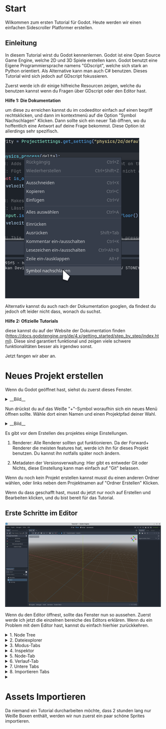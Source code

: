# Start

Wilkommen zum ersten Tutorial für Godot. Heute werden wir einen einfachen Sidescroller Platformer erstellen.

## Einleitung

In diesem Tutorial wirst du Godot kennenlernen. Godot ist eine Open Source Game Engine, welche 2D und 3D Spiele erstellen kann. Godot benutzt eine Eigene Programmiersprache namens "GDscript", welche sich stark an Python orientiert. Als Alternative kann man auch C# benutzen. Dieses Tutorial wird sich jedoch auf GDscript fokussieren.

Zuerst werde ich dir einige hilfreiche Resourcen zeigen, welche du benutzen kannst wenn du Fragen über GDscript oder den Editor hast.

__Hilfe 1: Die Dokumentation__

um diese zu erreichen kannst du im codeeditor einfach auf einen begriff rechtsklicken, und dann im kontextmenü auf die Option "Symbol Nachschlagen" Klicken. Dann sollte sich ein neuer Tab öffnen, wo du hoffentlich eine Antwort auf deine Frage bekommst. Diese Option ist allerdings sehr spezifisch.

![Im Kontextmenü ist die Unterste Auswahl "Symbol Nachschlagen"](7c7a94f0d44c016c9a920fc1661afc9287676723.png)

Alternativ kannst du auch nach der Dokumentation googlen, da findest du jedoch oft leider nicht dass, wonach du suchst.

__Hilfe 2: Ofizielle Tutorials__

diese kannst du auf der Website der Dokumentation finden (https://docs.godotengine.org/de/4.x/getting_started/step_by_step/index.html). Diese sind garantiert funktional und zeigen viele schwere funktionalitäten besser als irgendwo sonst.

Jetzt fangen wir aber an.

# Neues Projekt erstellen

Wenn du Godot geöffnet hast, siehst du zuerst dieses Fenster.

<details>
<summary> __Bild__ </summary>

![Ein dunkelblaues fenster ist geöffnet, das Godot Logo ist in der Ecke.](b24a3f9567653e14c16d155a8733be0b7702bd77.png)

</details>

Nun drückst du auf das Weiße "+"-Symbol woraufhin sich ein neues Menü öffnen sollte. Wähle dort einen Namen und einen Projektpfad deiner Wahl.

<details>
<summary> __Bild__ </summary>

![Das "Projektname" feld ist Ausgewählt](7dbe024234406fe4b51055c4332edc1362a2d2ef.png)

</details>

Es gibt vor dem Erstellen des projektes einige Einstellungen. 

1. Renderer: Alle Renderer sollten gut funktionieren. Da der Forward+ Renderer die meisten features hat, werde ich ihn für dieses Projekt benutzen. Du kannst ihn notfalls später noch ändern.

2. Metadaten der Versionsverwaltung: Hier gibt es entweder Git oder Nichts, diese Einstellung kann man einfach auf "Git" belassen.

Wenn du noch kein Projekt erstellen kannst musst du einen anderen Ordner wählen, oder links neben dem Projektnamen auf "Ordner Erstellen" Klicken.

Wenn du dass geschafft hast, musst du jetzt nur noch auf Erstellen und Bearbeiten klicken, und du bist bereit für das Tutorial.

## Erste Schritte im Editor

![In der Mitte des Fensters ist ein 3D "grid" mit farbig hervorgehobenen Axen](060d2f6df48ec5efa9bbeef45106cefcfe8b103c.png)

Wenn du den Editor öffnest, sollte das Fenster nun so aussehen. Zuerst werde ich jetzt die einzelnen bereiche des Editors erklären. Wenn du ein Problem mit dem Editor hast, kannst du einfach hierhier zurückkehren.

<details>
<Summary> 1. Node Tree </Summary>

Hier werden sich Später alle Objekte im Spiel befinden. Godot nutzt ein Nodesystem, eine Node kann zum beispiel ein Spielercharacter, aber auch ein Bild, 3D objekt, Text und vieles andere sein. Nodes bilden quasi die Basis für den Editor

![Dieser Abschnitt befindet sich Links oben](1b2d7f9b8c2271b368f4190ed38fb3001e1835ca.png)
</details>


<details>
<summary> 2. Dateiexplorer </summary>

Dieser bereich enthält alle "Assets" des Spiels, das enthält z.B. Skripte, Sprites (Bilder), 3D Modelle, Szenen und mehr. Das wirst du noch gut kennenlernen.

![Der Dateiexplorer befindet sich direkt unter dem Node-Tree](48ac843a913b61bd473f6ce40cb0cdcde47786a3.png)

</details>


<details>
<summary> 3. Modus-Tabs </summary>

Dort kannst du zwischen 3D, 2D Bearbeitung und zudem in den eingebauten Scripteditor und Assetstore wechseln. Wichtig: Anders als bei Unity gibt es bei Godot _Keine_ eingebauten gemischten 2d und 3d szenen. Wir werden in diesem Tutorial nur die 2D ansicht un den Scripteditor benutzen

![Die Modus-Tabs befinden sich ganz oben mittig](38867d204a57053a802b7450eb2ab36f75ecb9b2.png)

</details>

<details>
<summary> 4. Inspektor </summary>

Hier kannst du direkt im Editor attribute von Nodes verändern, so dass du sie nicht über Skripte anpassen musst. Attribute sind zum beispiel die Farbe, die Position, aber auch das Sprite und die Größe einer Node.

Der Inspektor teilt sich standardmäßig einen Bereich mit den Node-Tabs, und dem Bearbeitungsverlauf.

![Der Inspektor ist der Erste tab der oberen Rechten Leiste](dcff633f9f66e793ebcca85ee96a614cc22cf77e.png)

</details>

<details>
<summary> 5. Node-Tab </summary>

Der Node-Tab enthält hauptsächlich Signale. Signale sind in godot ein Weg, um Daten zwischen Nodes auszutauschen. Es gibt eingebaute signale, du kannst aber auch deine eigenen Definieren. Signale werden oft zum beispiel dazu benutzt, um Gegner mitzuteilen dass sie vom Spieler besiegt worden sind, oder um in Menüs beim anklicken eines buttons code auszuführen. Sie sind also ein sehr Wichtiges konzept in Godot.

Der Andere inhalt - "Gruppen" kann für dieses Tutorial gänzlich ignoriert werden. Sie sind dazu da, auszuführung von Code auf mehrere Nodes einfach zu machen, was jedoch oft bessere Alternativen hat.

Der Node-Tab ist in der Rechten oberen Leiste der Zweite tab.

![Befindet sich direkt neben dem Inspektor Tab](dcff633f9f66e793ebcca85ee96a614cc22cf77e.png)

</details>

<details>
<summary> 6. Verlauf-Tab </summary>

Dieser Tab zeigt einen Verlauf kürzlicher Änderungen. Das ist z.B. nützlich, wenn du herausfinden möchtest welche Änderung am Projekt einen Fehler eingebracht hat.

Er Befindet sich in der Rechten Oberen leiste als Dritter Tab.

![Befindet sich direkt neben dem Node Tab](dcff633f9f66e793ebcca85ee96a614cc22cf77e.png)

</details>

<details>

<summary> 7. Untere Tabs </summary>

Diese unteren Tabs enthalten viele nützliche Tools, wie z.B. eine Ausgabeleiste, ein Debugger, sowie tools welche spezifisch zur momentan Ausgewählten Node gehören. Wenn du z.B. ein Animiertes Sprite auswählst, erscheint dort ein Animations tool.

![befinden sich ganz unten mittig](f8baa4698a8b58015a35fc22ce14cddd5768541f.png)

</details>


<details>

<summary> 8. Importieren Tabs </summary>

Diese Einstellungen sind nur in sehr spezifischen Situationen wichtig, zum beispiel um die Qualität von 2D Sprites oder SVGs anzupassen

</details>

<details>

<summary> </summary>

</details>

# Assets Importieren

Da niemand ein Tutorial durcharbeiten möchte, dass 2 stunden lang nur Weiße Boxen enthält, werden wir nun zuerst ein paar schöne Sprites importieren.